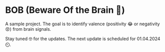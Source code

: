 # BOB (Beware Of the Brain 🧠)
A sample project.
The goal is to identify valence (positivity 😂 or negativity 😡) from brain signals.

Stay tuned 🤓 for the updates. The next update is scheduled for 01.04.2024 ⏲️.
